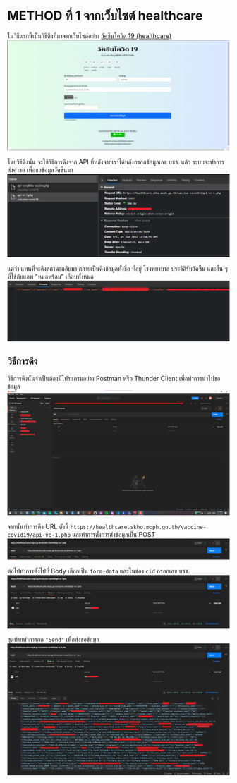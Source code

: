 # METHOD ที่ 1 จากเว็บไซต์ healthcare
ในวิธีแรกนี้เป็นวิธีดึงที่มาจากเว็บไซต์อย่าง [วัคซีนโควิด 19 (healthcare)](https://healthcare.skho.moph.go.th/vaccine-covid19/check.html) 
![PROBLEM1](../images/METHOD_1_PROBLEM_01.png)

โดยวิธีดึงนั้น จะใช้วิธีการดึงจาก API ที่หลังจากเราได้หลังกรอกข้อมูลเลข บชช. แล้ว ระบบจะทำการส่งคำขอ เพื่อขอข้อมูลวัคซีนมา
![PROBLEM2](../images/METHOD_1_PROBLEM_02.png)

แต่ว่า แทนที่จะดึงสถานะกลับมา กลายเป็นดึงข้อมูลทั้งชื่อ ที่อยู่ โรงพยาบาล ประวัติรับวัคซีน และอื่น ๆ ที่ใช้กับแอพ "หมอพร้อม" เกือบทั้งหมด
![PROBLEM3](../images/METHOD_1_PROBLEM_03.png)

## วิธีการดึง
วิธีการดึงนั้นจำเป็นต้องมีโปรแกรมอย่าง Postman หรือ Thunder Client เพื่อทำการนำไปขอข้อมูล
![01](../images/01.png)

จากนั้นทำการดึง URL ดังนี้ `https://healthcare.skho.moph.go.th/vaccine-covid19/api-vc-1.php`
และทำการตั้งการส่งข้อมูลเป็น POST
![02](../images/02.png)

ต่อไปทำการตั้งไปที่ Body เลือกเป็น `form-data` และในช่อง `cid` กรอกเลข บชช.
![03](../images/03.png)

สุดท้ายทำการกด `"Send"` เพื่อส่งขอข้อมูล
![04](../images/04.png)